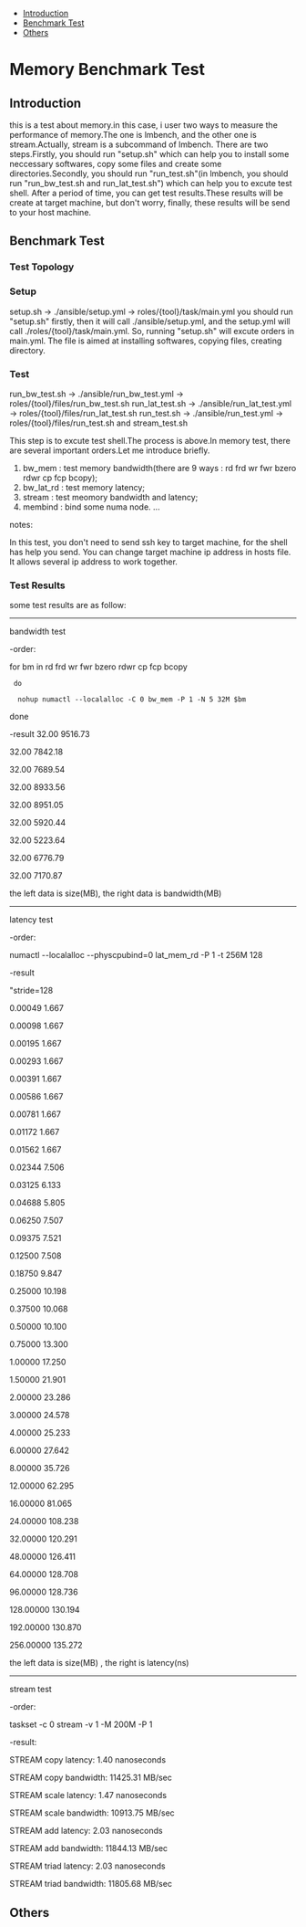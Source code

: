 * [Introduction](#1)
* [Benchmark Test](#2)
* [Others](#3)

# Memory Benchmark Test 
## <a name="1">Introduction</a>
this is a test about memory.in this case, i user two ways to measure the performance of memory.The one is lmbench, and the other one is stream.Actually, stream is a subcommand of lmbench.
There are two steps.Firstly, you should run "setup.sh" which can help you to install some neccessary softwares, copy some files and create some directories.Secondly, you should 
run "run_test.sh"(in lmbench, you should run "run_bw_test.sh and run_lat_test.sh") which can help you to excute test shell. After a period of time, you can get test results.These results
will be create at target machine, but don't worry, finally, these results will be send to your host machine.

## <a name="2">Benchmark Test</a>
### Test Topology

### Setup
setup.sh -> ./ansible/setup.yml -> roles/{tool}/task/main.yml
you should run "setup.sh" firstly, then it will call ./ansible/setup.yml, and the setup.yml will call ./roles/{tool}/task/main.yml. So, running "setup.sh" will excute orders in main.yml.
The file is aimed at installing softwares, copying files, creating directory.

### Test 
run_bw_test.sh -> ./ansible/run_bw_test.yml -> roles/{tool}/files/run_bw_test.sh
run_lat_test.sh -> ./ansible/run_lat_test.yml -> roles/{tool}/files/run_lat_test.sh
run_test.sh -> ./ansible/run_test.yml -> roles/{tool}/files/run_test.sh and stream_test.sh

This step is to excute test shell.The process is above.In memory test, there are several important orders.Let me introduce briefly.
1. bw_mem : test memory bandwidth(there are 9 ways : rd frd wr fwr bzero rdwr cp fcp bcopy);
2. bw_lat_rd : test memory latency; 
3. stream : test meomory bandwidth and latency;
4. membind : bind some numa node.
...

notes:

In this test, you don't need to send ssh key to target machine, for the shell has help you send.
You can change target machine ip address in hosts file. It allows several ip address to work together.

### Test Results
some test results are as follow:
*************************************************************************
bandwidth test

-order:

 for bm in rd frd wr fwr bzero rdwr cp fcp bcopy

     do

      nohup numactl --localalloc -C 0 bw_mem -P 1 -N 5 32M $bm


 done

-result
32.00 9516.73

32.00 7842.18

32.00 7689.54

32.00 8933.56

32.00 8951.05

32.00 5920.44

32.00 5223.64

32.00 6776.79

32.00 7170.87


the left data is size(MB), the right data is bandwidth(MB)

************************************************************************
latency test

-order:

 numactl --localalloc --physcpubind=0 lat_mem_rd -P 1 -t 256M 128


-result

"stride=128

0.00049 1.667

0.00098 1.667

0.00195 1.667

0.00293 1.667

0.00391 1.667

0.00586 1.667

0.00781 1.667

0.01172 1.667

0.01562 1.667

0.02344 7.506

0.03125 6.133

0.04688 5.805

0.06250 7.507

0.09375 7.521

0.12500 7.508

0.18750 9.847

0.25000 10.198

0.37500 10.068

0.50000 10.100

0.75000 13.300

1.00000 17.250

1.50000 21.901

2.00000 23.286

3.00000 24.578

4.00000 25.233

6.00000 27.642

8.00000 35.726

12.00000 62.295

16.00000 81.065

24.00000 108.238

32.00000 120.291

48.00000 126.411

64.00000 128.708

96.00000 128.736

128.00000 130.194

192.00000 130.870

256.00000 135.272


the left data is size(MB) , the right is latency(ns)


***********************************************************************
stream test 

-order:

 taskset -c 0   stream -v 1 -M 200M -P 1

-result:

 STREAM copy latency: 1.40 nanoseconds

 STREAM copy bandwidth: 11425.31 MB/sec

 STREAM scale latency: 1.47 nanoseconds

 STREAM scale bandwidth: 10913.75 MB/sec

 STREAM add latency: 2.03 nanoseconds

 STREAM add bandwidth: 11844.13 MB/sec

 STREAM triad latency: 2.03 nanoseconds

 STREAM triad bandwidth: 11805.68 MB/sec

                                           

## <a name="3">Others</a>


